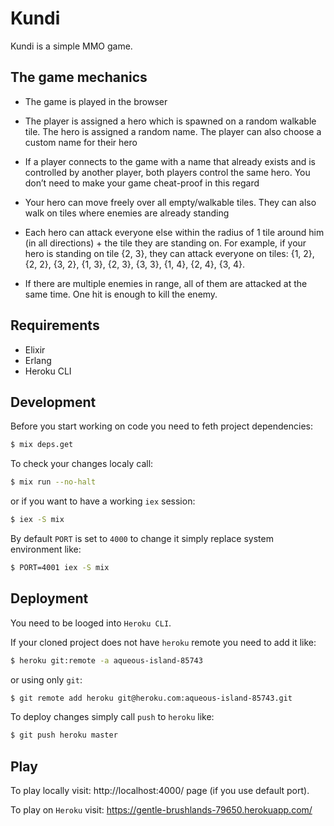 # Kundi

Kundi is a simple MMO game.

## The game mechanics

* The game is played in the browser

* The player is assigned a hero which is spawned on a random walkable tile. The hero is assigned a random name. The player can also choose a custom name for their hero

* If a player connects to the game with a name that already exists and is controlled by another player, both players control the same hero. You don’t need to make your game cheat-proof in this regard

* Your hero can move freely over all empty/walkable tiles. They can also walk on tiles where enemies are already standing

* Each hero can attack everyone else within the radius of 1 tile around him (in all directions) + the tile they are standing on. For example, if your hero is standing on tile {2, 3}, they can attack everyone on tiles: {1, 2}, {2, 2}, {3, 2}, {1, 3}, {2, 3}, {3, 3}, {1, 4}, {2, 4}, {3, 4}.

* If there are multiple enemies in range, all of them are attacked at the same time. One hit is enough to kill the enemy.

## Requirements

* Elixir
* Erlang
* Heroku CLI

## Development

Before you start working on code you need to feth project dependencies:

```bash
$ mix deps.get
```

To check your changes localy call:

```bash
$ mix run --no-halt
```

or if you want to have a working `iex` session:

```bash
$ iex -S mix
```

By default `PORT` is set to `4000` to change it simply replace system environment like:

```bash
$ PORT=4001 iex -S mix
```

## Deployment

You need to be looged into `Heroku CLI`.

If your cloned project does not have `heroku` remote you need to add it like:

```bash
$ heroku git:remote -a aqueous-island-85743
```

or using only `git`:

```bash
$ git remote add heroku git@heroku.com:aqueous-island-85743.git
```

To deploy changes simply call `push` to `heroku` like:

```bash
$ git push heroku master
```

## Play

To play locally visit: http://localhost:4000/ page (if you use default port).

To play on `Heroku` visit: https://gentle-brushlands-79650.herokuapp.com/
